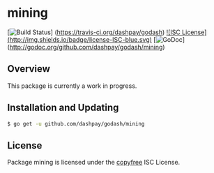 mining
======

[![Build Status](http://img.shields.io/travis/dashpay/godash.svg)]
(https://travis-ci.org/dashpay/godash) [![ISC License]
(http://img.shields.io/badge/license-ISC-blue.svg)](http://copyfree.org)
[![GoDoc](https://img.shields.io/badge/godoc-reference-blue.svg)]
(http://godoc.org/github.com/dashpay/godash/mining)

## Overview

This package is currently a work in progress.

## Installation and Updating

```bash
$ go get -u github.com/dashpay/godash/mining
```

## License

Package mining is licensed under the [copyfree](http://copyfree.org) ISC
License.
